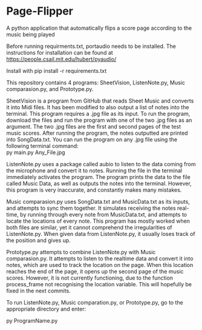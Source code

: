 # Page-Flipper
A python application that automatically flips a score page according to the music being played

Before running requirments.txt, portaudio needs to be installed. The instructions for installation can be found at https://people.csail.mit.edu/hubert/pyaudio/

Install with pip install -r requirements.txt

This repository contains 4 programs: SheetVision, ListenNote.py, Music comparasion.py, and Prototype.py.

SheetVision is a program from GitHub that reads Sheet Music and converts it into Midi files. It has been modified to also output a list of notes into the terminal. This program requires a .jpg file as its input. To run the program, download the files and run the program with one of the two .jpg files as an argument. The two .jpg files are the first and second pages of the test music scores. After running the program, the notes outputted are printed into SongData.txt. You can run the program on any .jpg file using the following terminal command:        
py main.py Any_File.jpg


ListenNote.py uses a package called aubio to listen to the data coming from the microphone and convert it to notes. Running the file in the terminal immediately activates the program. The program prints the data to the file called Music Data, as well as outputs the notes into the terminal. However, this program is very inaccurate, and constantly makes many mistakes.

Music comparasion.py uses SongData.txt and MusicData.txt as its inputs, and attempts to sync them together. It simulates receiving the notes real-time, by running through every note from MusicData.txt, and attempts to locate the locations of every note. This program has mostly worked when both files are similar, yet it cannot comprehend the irregularities of ListenNote.py. When given data from 
ListenNote.py, it usually loses track of the position and gives up.

Prototype.py attempts to combine ListenNote.py with Music comparasion.py. It attempts to listen to the realtime data and convert it into notes, which are used to track the location on the page. When this location reaches the end of the page, it opens up the second page of the music scores. However, it is not currently functioning, due to the function process_frame not recognising the location variable. This will hopefully be fixed in the next commits.

To run ListenNote.py, Music comparation.py, or Prototype.py, go to the appropriate directory and enter:

py ProgramName.py
